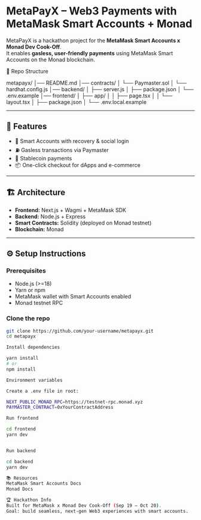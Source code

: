 # MetaPayX – Web3 Payments with MetaMask Smart Accounts + Monad

MetaPayX is a hackathon project for the **MetaMask Smart Accounts x Monad Dev Cook-Off**.  
It enables **gasless, user-friendly payments** using MetaMask Smart Accounts on the Monad blockchain.  

📂 Repo Structure 

metapayx/
│── README.md
│── contracts/
│   └── Paymaster.sol
│   └── hardhat.config.js
│── backend/
│   ├── server.js
│   ├── package.json
│   └── .env.example
│── frontend/
│   ├── app/
│   │   ├── page.tsx
│   │   └── layout.tsx
│   ├── package.json
│   └── .env.local.example

---

## 🚀 Features
- 🔑 Smart Accounts with recovery & social login
- ⛽ Gasless transactions via Paymaster
- 🛒 Stablecoin payments
- 📦 One-click checkout for dApps and e-commerce

---

## 🏗️ Architecture
- **Frontend:** Next.js + Wagmi + MetaMask SDK
- **Backend:** Node.js + Express
- **Smart Contracts:** Solidity (deployed on Monad testnet)
- **Blockchain:** Monad

---

## ⚙️ Setup Instructions

### Prerequisites
- Node.js (>=18)
- Yarn or npm
- MetaMask wallet with Smart Accounts enabled
- Monad testnet RPC

### Clone the repo
```bash
git clone https://github.com/your-username/metapayx.git
cd metapayx 

Install dependencies

yarn install
# or
npm install

Environment variables

Create a .env file in root:

NEXT_PUBLIC_MONAD_RPC=https://testnet-rpc.monad.xyz
PAYMASTER_CONTRACT=0xYourContractAddress 

Run frontend 

cd frontend
yarn dev


Run backend

cd backend
yarn dev

📚 Resources
MetaMask Smart Accounts Docs
Monad Docs 

🏆 Hackathon Info
Built for MetaMask x Monad Dev Cook-Off (Sep 19 – Oct 20).
Goal: build seamless, next-gen Web3 experiences with smart accounts.





